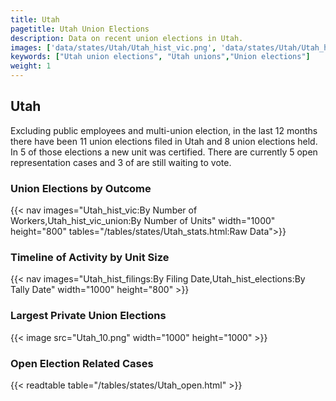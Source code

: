 ```yaml
---
title: Utah
pagetitle: Utah Union Elections
description: Data on recent union elections in Utah.
images: ['data/states/Utah/Utah_hist_vic.png', 'data/states/Utah/Utah_hist_size.png', 'data/states/Utah/Utah_10.png']
keywords: ["Utah union elections", "Utah unions","Union elections"]
weight: 1
---
```

##  Utah

Excluding public employees and multi-union election, in the last 12 months there have been 11 union elections filed in Utah and 8 union elections held. In 5 of those elections a new unit was certified. There are currently 5 open representation cases and 3 of are still waiting to vote.

### Union Elections by Outcome
{{< nav images="Utah_hist_vic:By Number of Workers,Utah_hist_vic_union:By Number of Units" width="1000" height="800" tables="/tables/states/Utah_stats.html:Raw Data">}}

### Timeline of Activity by Unit Size
{{< nav images="Utah_hist_filings:By Filing Date,Utah_hist_elections:By Tally Date" width="1000" height="800" >}}

### Largest Private Union Elections
{{< image src="Utah_10.png" width="1000" height="1000"  >}}

### Open Election Related Cases
{{< readtable table="/tables/states/Utah_open.html" >}}

